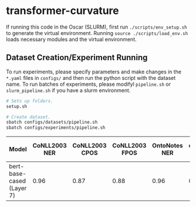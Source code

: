 # transformer-curvature

If running this code in the Oscar (SLURM), first run `./scripts/env_setup.sh` to generate the virtual environment. Running `source ./scripts/load_env.sh` loads necessary modules and the virtual environment.

## Dataset Creation/Experiment Running

To run experiments, please specify parameters and make changes in the `*.yaml` files in `configs/` and then run the python script with the dataset name. 
To run batches of experiments, please modifyl `pipeline.sh` or `slurm_pipeline.sh` if you have a slurm environment.

```bash
# Sets up folders.
setup.sh 

# Create dataset.
sbatch configs/datasets/pipeline.sh
sbatch configs/experiments/pipeline.sh
```

| Model                       | CoNLL2003 NER | CoNLL2003 CPOS | CoNLL2003 FPOS | OntoNotes NER | en_ewt-ud DEP | en_ewt-ud CPOS | en_ewt-ud FPOS | ptb_3 DEPTH | ptb_3 DISTANCE |
|-----------------------------|---------------|----------------|----------------|---------------|---------------|----------------|----------------|-------------|----------------|
| bert-base-cased (Layer 7)   |     0.96      |   0.87         |      0.88      |    0.96      |     0.85      |         0.95     |        .95      |(0.8776, 0.8585)|(0.8015, 0.8342)|

